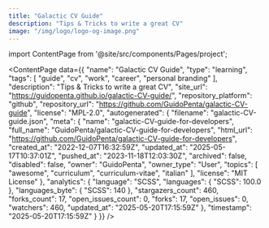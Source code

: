 ```yaml
---
title: "Galactic CV Guide"
description: "Tips & Tricks to write a great CV"
image: "/img/logo/logo-og-image.png"
---
```

import ContentPage from '@site/src/components/Pages/project';

<ContentPage
    data={{
  "name": "Galactic CV Guide",
  "type": "learning",
  "tags": [
    "guide",
    "cv",
    "work",
    "career",
    "personal branding"
  ],
  "description": "Tips & Tricks to write a great CV",
  "site_url": "https://guidopenta.github.io/galactic-CV-guide/",
  "repository_platform": "github",
  "repository_url": "https://github.com/GuidoPenta/galactic-CV-guide",
  "license": "MPL-2.0",
  "autogenerated": {
    "filename": "galactic-CV-guide.json",
    "meta": {
      "name": "galactic-CV-guide-for-developers",
      "full_name": "GuidoPenta/galactic-CV-guide-for-developers",
      "html_url": "https://github.com/GuidoPenta/galactic-CV-guide-for-developers",
      "created_at": "2022-12-07T16:32:59Z",
      "updated_at": "2025-05-17T10:37:01Z",
      "pushed_at": "2023-11-18T12:03:30Z",
      "archived": false,
      "disabled": false,
      "owner": "GuidoPenta",
      "owner_type": "User",
      "topics": [
        "awesome",
        "curriculum",
        "curriculum-vitae",
        "italian"
      ],
      "license": "MIT License"
    },
    "analytics": {
      "language": "SCSS",
      "languages": {
        "SCSS": 100.0
      },
      "languages_byte": {
        "SCSS": 140
      },
      "stargazers_count": 460,
      "forks_count": 17,
      "open_issues_count": 0,
      "forks": 17,
      "open_issues": 0,
      "watchers": 460,
      "updated_at": "2025-05-20T17:15:59Z"
    },
    "timestamp": "2025-05-20T17:15:59Z"
  }
}}
/>
